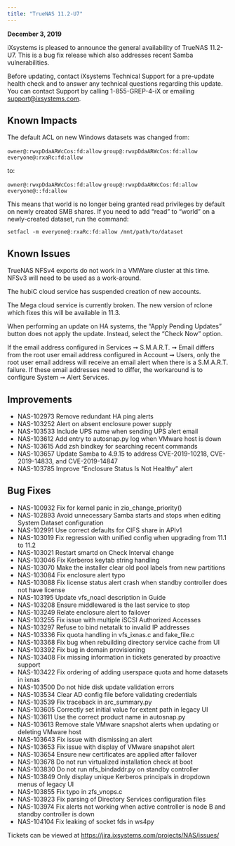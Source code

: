 ```yaml
---
title: "TrueNAS 11.2-U7"
---
```


**December 3, 2019**

iXsystems is pleased to announce the general availability of TrueNAS 11.2-U7. This is a bug fix release which also addresses recent Samba vulnerabilities.

Before updating, contact iXsystems Technical Support for a pre-update health check and to answer any technical questions regarding this update. You can contact Support by calling 1-855-GREP-4-iX or emailing support@ixsystems.com.

## Known Impacts

The default ACL on new Windows datasets was changed from:

`owner@:rwxpDdaARWcCos:fd:allow`
`group@:rwxpDdaARWcCos:fd:allow`
`everyone@:rxaRc:fd:allow`

to:

`owner@:rwxpDdaARWcCos:fd:allow`
`group@:rwxpDdaARWcCos:fd:allow`
`everyone@::fd:allow`

This means that world is no longer being granted read privileges by default on newly created SMB shares. If you need to add “read” to “world” on a newly-created dataset, run the command:

`setfacl -m everyone@:rxaRc:fd:allow /mnt/path/to/dataset`

## Known Issues

TrueNAS NFSv4 exports do not work in a VMWare cluster at this time. NFSv3 will need to be used as a work-around.

The hubiC cloud service has suspended creation of new accounts.

The Mega cloud service is currently broken. The new version of rclone which fixes this will be available in 11.3.

When performing an update on HA systems, the “Apply Pending Updates” button does not apply the update. Instead, select the “Check Now” option.

If the email address configured in Services ➞ S.M.A.R.T. ➞ Email differs from the root user email address configured in Account ➞ Users, only the root user email address will receive an email alert when there is a S.M.A.R.T. failure. If these email addresses need to differ, the workaround is to configure System ➞ Alert Services.

## Improvements

+ NAS-102973 Remove redundant HA ping alerts
+ NAS-103252 Alert on absent enclosure power supply
+ NAS-103533 Include UPS name when sending UPS alert email
+ NAS-103612 Add entry to autosnap.py log when VMware host is down
+ NAS-103615 Add zsh bindkey for searching recent commands
+ NAS-103657 Update Samba to 4.9.15 to address CVE-2019-10218, CVE-2019-14833, and CVE-2019-14847
+ NAS-103785 Improve “Enclosure Status Is Not Healthy” alert

## Bug Fixes

+ NAS-100932 Fix for kernel panic in zio_change_priority()
+ NAS-102893 Avoid unnecessary Samba starts and stops when editing System Dataset configuration
+ NAS-102991 Use correct defaults for CIFS share in APIv1
+ NAS-103019 Fix regression with unified config when upgrading from 11.1 to 11.2
+ NAS-103021 Restart smartd on Check Interval change
+ NAS-103046 Fix Kerberos keytab string handling
+ NAS-103070 Make the installer clear old pool labels from new partitions
+ NAS-103084 Fix enclosure alert typo
+ NAS-103088 Fix license status alert crash when standby controller does not have license
+ NAS-103195 Update vfs_noacl description in Guide
+ NAS-103208 Ensure middlewared is the last service to stop
+ NAS-103249 Relate enclosure alert to failover
+ NAS-103255 Fix issue with multiple iSCSI Authorized Accesses
+ NAS-103297 Refuse to bind netatalk to invalid IP addresses
+ NAS-103336 Fix quota handling in vfs_ixnas.c and fake_file.c
+ NAS-103368 Fix bug when rebuilding directory service cache from UI
+ NAS-103392 Fix bug in domain provisioning
+ NAS-103408 Fix missing information in tickets generated by proactive support
+ NAS-103422 Fix ordering of adding userspace quota and home datasets in ixnas
+ NAS-103500 Do not hide disk update validation errors
+ NAS-103534 Clear AD config file before validating credentials
+ NAS-103539 Fix traceback in arc_summary.py
+ NAS-103605 Correctly set initial value for extent path in legacy UI
+ NAS-103611 Use the correct product name in autosnap.py
+ NAS-103613 Remove stale VMware snapshot alerts when updating or deleting VMware host
+ NAS-103643 Fix issue with dismissing an alert
+ NAS-103653 Fix issue with display of VMware snapshot alert
+ NAS-103654 Ensure new certificates are applied after failover
+ NAS-103678 Do not run virtualized installation check at boot
+ NAS-103830 Do not run nfs_bindaddr.py on standby controller
+ NAS-103849 Only display unique Kerberos principals in dropdown menus of legacy UI
+ NAS-103855 Fix typo in zfs_vnops.c
+ NAS-103923 Fix parsing of Directory Services configuration files
+ NAS-103974 Fix alerts not working when active controller is node B and standby controller is down
+ NAS-104104 Fix leaking of socket fds in ws4py

Tickets can be viewed at https://jira.ixsystems.com/projects/NAS/issues/
